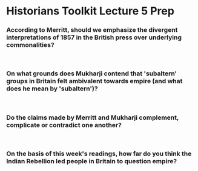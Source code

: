 # Historians Toolkit Lecture 5 Prep


### According to Merritt, should we emphasize the divergent interpretations of 1857 in the British press over underlying commonalities? 

</br>

### On what grounds does Mukharji contend that 'subaltern' groups in Britain felt ambivalent towards empire (and what does he mean by 'subaltern')? 

</br>

### Do the claims made by Merritt and Mukharji complement, complicate or contradict one another?

</br>

### On the basis of this week's readings, how far do you think the Indian Rebellion led people in Britain to question empire?